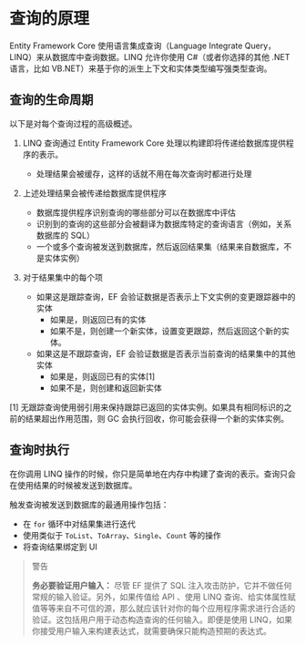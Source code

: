 # 查询的原理

Entity Framework Core 使用语言集成查询（Language Integrate Query，LINQ）来从数据库中查询数据。LINQ 允许你使用 C#（或者你选择的其他 .NET 语言，比如 VB.NET）来基于你的派生上下文和实体类型编写强类型查询。

## 查询的生命周期

以下是对每个查询过程的高级概述。

1. LINQ 查询通过 Entity Framework Core 处理以构建即将传递给数据库提供程序的表示。
    * 处理结果会被缓存，这样的话就不用在每次查询时都进行处理

2. 上述处理结果会被传递给数据库提供程序
    * 数据库提供程序识别查询的哪些部分可以在数据库中评估
    * 识别到的查询的这些部分会被翻译为数据库特定的查询语言（例如，关系数据库的 SQL）
    * 一个或多个查询被发送到数据库，然后返回结果集（结果来自数据库，不是实体实例）

3. 对于结果集中的每个项
    * 如果这是跟踪查询，EF 会验证数据是否表示上下文实例的变更跟踪器中的实体
        * 如果是，则返回已有的实体
        * 如果不是，则创建一个新实体，设置变更跟踪，然后返回这个新的实体。
    * 如果这是不跟踪查询，EF 会验证数据是否表示当前查询的结果集中的其他实体
        * 如果是，则返回已有的实体[1]
        * 如果不是，则创建和返回新实体

[1] 无跟踪查询使用弱引用来保持跟踪已返回的实体实例。如果具有相同标识的之前的结果超出作用范围，则 GC 会执行回收，你可能会获得一个新的实体实例。

## 查询时执行

在你调用 LINQ 操作的时候，你只是简单地在内存中构建了查询的表示。查询只会在使用结果的时候被发送到数据库。

触发查询被发送到数据库的最通用操作包括：

* 在 `for` 循环中对结果集进行迭代
* 使用类似于 `ToList`、`ToArray`、`Single`、`Count` 等的操作
* 将查询结果绑定到 UI

> 警告
>
> **务必要验证用户输入：** 尽管 EF 提供了 SQL 注入攻击防护，它并不做任何常规的输入验证。另外，如果传值给 API 、使用 LINQ 查询、给实体属性赋值等等来自不可信的源，那么就应该针对你的每个应用程序需求进行合适的验证。这包括用户用于动态构造查询的任何输入。即便是使用 LINQ，如果你接受用户输入来构建表达式，就需要确保只能构造预期的表达式。